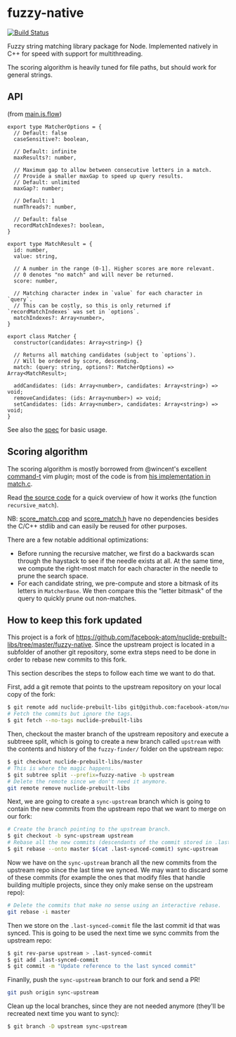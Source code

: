 # fuzzy-native

[![Build Status](https://travis-ci.org/hansonw/fuzzy-native.svg?branch=master)](https://travis-ci.org/hansonw/fuzzy-native)

Fuzzy string matching library package for Node. Implemented natively in C++ for speed with support for multithreading.

The scoring algorithm is heavily tuned for file paths, but should work for general strings.

## API

(from [main.js.flow](lib/main.js.flow))

```
export type MatcherOptions = {
  // Default: false
  caseSensitive?: boolean,

  // Default: infinite
  maxResults?: number,

  // Maximum gap to allow between consecutive letters in a match.
  // Provide a smaller maxGap to speed up query results.
  // Default: unlimited
  maxGap?: number;

  // Default: 1
  numThreads?: number,

  // Default: false
  recordMatchIndexes?: boolean,
}

export type MatchResult = {
  id: number,
  value: string,

  // A number in the range (0-1]. Higher scores are more relevant.
  // 0 denotes "no match" and will never be returned.
  score: number,

  // Matching character index in `value` for each character in `query`.
  // This can be costly, so this is only returned if `recordMatchIndexes` was set in `options`.
  matchIndexes?: Array<number>,
}

export class Matcher {
  constructor(candidates: Array<string>) {}

  // Returns all matching candidates (subject to `options`).
  // Will be ordered by score, descending.
  match: (query: string, options?: MatcherOptions) => Array<MatchResult>;

  addCandidates: (ids: Array<number>, candidates: Array<string>) => void;
  removeCandidates: (ids: Array<number>) => void;
  setCandidates: (ids: Array<number>, candidates: Array<string>) => void;
}
```

See also the [spec](spec/fuzzy-native-spec.js) for basic usage.

## Scoring algorithm

The scoring algorithm is mostly borrowed from @wincent's excellent [command-t](https://github.com/wincent/command-t) vim plugin; most of the code is from [his implementation in  match.c](https://github.com/wincent/command-t/blob/master/ruby/command-t/match.c).

Read [the source code](src/score_match.cpp) for a quick overview of how it works (the function `recursive_match`).

NB: [score_match.cpp](src/score_match.cpp) and [score_match.h](src/score_match.h) have no dependencies besides the C/C++ stdlib and can easily be reused for other purposes.

There are a few notable additional optimizations:

- Before running the recursive matcher, we first do a backwards scan through the haystack to see if the needle exists at all. At the same time, we compute the right-most match for each character in the needle to prune the search space.
- For each candidate string, we pre-compute and store a bitmask of its letters in `MatcherBase`. We then compare this the "letter bitmask" of the query to quickly prune out non-matches.

## How to keep this fork updated

This project is a fork of https://github.com/facebook-atom/nuclide-prebuilt-libs/tree/master/fuzzy-native. Since the upstream project is located in a subfolder of another git repository, some extra steps need to be done in order to rebase new commits to this fork.

This section describes the steps to follow each time we want to do that.

First, add a git remote that points to the upstream repository on your local copy of the fork:

```sh
$ git remote add nuclide-prebuilt-libs git@github.com:facebook-atom/nuclide-prebuilt-libs.git
# Fetch the commits but ignore the tags.
$ git fetch --no-tags nuclide-prebuilt-libs
```

Then, checkout the master branch of the upstream repository and execute a subtreee split, which is going to create a new branch called `upstream` with the contents and history of the `fuzzy-finder/` folder on the upstream repo:

```sh
$ git checkout nuclide-prebuilt-libs/master
# This is where the magic happens.
$ git subtree split --prefix=fuzzy-native -b upstream
# Delete the remote since we don't need it anymore.
git remote remove nuclide-prebuilt-libs
```

Next, we are going to create a `sync-upstream` branch which is going to contain the new commits from the upstream repo that we want to merge on our fork:

```sh
# Create the branch pointing to the upstream branch.
$ git checkout -b sync-upstream upstream
# Rebase all the new commits (descendants of the commit stored in .last-synced-commit) onto the master branch (this may lead to some conflicts).
$ git rebase --onto master $(cat .last-synced-commit) sync-upstream
```

Now we have on the `sync-upstream` branch all the new commits from the upstream repo since the last time we synced. We may want to discard some of these commits (for example the ones that modify files that handle building multiple projects, since they only make sense on the upstream repo):

```sh
# Delete the commits that make no sense using an interactive rebase.
git rebase -i master
```

Then we store on the `.last-synced-commit` file the last commit id that was synced. This is going to be used the next time we sync commits from the upstream repo:

```sh
$ git rev-parse upstream > .last-synced-commit
$ git add .last-synced-commit
$ git commit -m "Update reference to the last synced commit"
```

Finanlly, push the `sync-upstream` branch to our fork and send a PR!

```sh
git push origin sync-upstream
```

Clean up the local branches, since they are not needed anymore (they'll be recreated next time you want to sync):

```sh
$ git branch -D upstream sync-upstream
```
